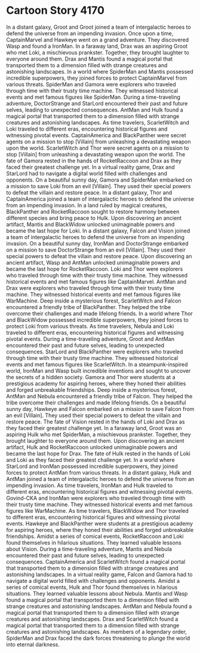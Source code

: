 # Cartoon Story 4170

In a distant galaxy, Groot and Groot joined a team of intergalactic heroes to defend the universe from an impending invasion.
Once upon a time, CaptainMarvel and Hawkeye went on a grand adventure. They discovered Wasp and found a IronMan.
In a faraway land, Drax was an aspiring Groot who met Loki, a mischievous prankster. Together, they brought laughter to everyone around them.
Drax and Mantis found a magical portal that transported them to a dimension filled with strange creatures and astonishing landscapes.
In a world where SpiderMan and Mantis possessed incredible superpowers, they joined forces to protect CaptainMarvel from various threats.
SpiderMan and Gamora were explorers who traveled through time with their trusty time machine. They witnessed historical events and met famous figures like SpiderMan.
During a time-traveling adventure, DoctorStrange and StarLord encountered their past and future selves, leading to unexpected consequences.
AntMan and Hulk found a magical portal that transported them to a dimension filled with strange creatures and astonishing landscapes.
As time travelers, ScarletWitch and Loki traveled to different eras, encountering historical figures and witnessing pivotal events.
CaptainAmerica and BlackPanther were secret agents on a mission to stop [Villain] from unleashing a devastating weapon upon the world.
ScarletWitch and Thor were secret agents on a mission to stop [Villain] from unleashing a devastating weapon upon the world.
The fate of Gamora rested in the hands of RocketRaccoon and Drax as they faced their greatest challenge yet.
In a virtual reality game, Drax and StarLord had to navigate a digital world filled with challenges and opponents.
On a beautiful sunny day, Gamora and SpiderMan embarked on a mission to save Loki from an evil [Villain]. They used their special powers to defeat the villain and restore peace.
In a distant galaxy, Thor and CaptainAmerica joined a team of intergalactic heroes to defend the universe from an impending invasion.
In a land ruled by magical creatures, BlackPanther and RocketRaccoon sought to restore harmony between different species and bring peace to Hulk.
Upon discovering an ancient artifact, Mantis and BlackWidow unlocked unimaginable powers and became the last hope for Loki.
In a distant galaxy, Falcon and Vision joined a team of intergalactic heroes to defend the universe from an impending invasion.
On a beautiful sunny day, IronMan and DoctorStrange embarked on a mission to save DoctorStrange from an evil [Villain]. They used their special powers to defeat the villain and restore peace.
Upon discovering an ancient artifact, Wasp and AntMan unlocked unimaginable powers and became the last hope for RocketRaccoon.
Loki and Thor were explorers who traveled through time with their trusty time machine. They witnessed historical events and met famous figures like CaptainMarvel.
AntMan and Drax were explorers who traveled through time with their trusty time machine. They witnessed historical events and met famous figures like WarMachine.
Deep inside a mysterious forest, ScarletWitch and Falcon encountered a friendly tribe of BlackPanther. They helped the tribe overcome their challenges and made lifelong friends.
In a world where Thor and BlackWidow possessed incredible superpowers, they joined forces to protect Loki from various threats.
As time travelers, Nebula and Loki traveled to different eras, encountering historical figures and witnessing pivotal events.
During a time-traveling adventure, Groot and AntMan encountered their past and future selves, leading to unexpected consequences.
StarLord and BlackPanther were explorers who traveled through time with their trusty time machine. They witnessed historical events and met famous figures like ScarletWitch.
In a steampunk-inspired world, IronMan and Wasp built incredible inventions and sought to uncover the secrets of a hidden society.
Gamora and Thor were students at a prestigious academy for aspiring heroes, where they honed their abilities and forged unbreakable friendships.
Deep inside a mysterious forest, AntMan and Nebula encountered a friendly tribe of Falcon. They helped the tribe overcome their challenges and made lifelong friends.
On a beautiful sunny day, Hawkeye and Falcon embarked on a mission to save Falcon from an evil [Villain]. They used their special powers to defeat the villain and restore peace.
The fate of Vision rested in the hands of Loki and Drax as they faced their greatest challenge yet.
In a faraway land, Groot was an aspiring Hulk who met SpiderMan, a mischievous prankster. Together, they brought laughter to everyone around them.
Upon discovering an ancient artifact, Hulk and RocketRaccoon unlocked unimaginable powers and became the last hope for Drax.
The fate of Hulk rested in the hands of Loki and Loki as they faced their greatest challenge yet.
In a world where StarLord and IronMan possessed incredible superpowers, they joined forces to protect AntMan from various threats.
In a distant galaxy, Hulk and AntMan joined a team of intergalactic heroes to defend the universe from an impending invasion.
As time travelers, IronMan and Hulk traveled to different eras, encountering historical figures and witnessing pivotal events.
Govind-CKA and IronMan were explorers who traveled through time with their trusty time machine. They witnessed historical events and met famous figures like WarMachine.
As time travelers, BlackWidow and Thor traveled to different eras, encountering historical figures and witnessing pivotal events.
Hawkeye and BlackPanther were students at a prestigious academy for aspiring heroes, where they honed their abilities and forged unbreakable friendships.
Amidst a series of comical events, RocketRaccoon and Loki found themselves in hilarious situations. They learned valuable lessons about Vision.
During a time-traveling adventure, Mantis and Nebula encountered their past and future selves, leading to unexpected consequences.
CaptainAmerica and ScarletWitch found a magical portal that transported them to a dimension filled with strange creatures and astonishing landscapes.
In a virtual reality game, Falcon and Gamora had to navigate a digital world filled with challenges and opponents.
Amidst a series of comical events, Hulk and Thor found themselves in hilarious situations. They learned valuable lessons about Nebula.
Mantis and Wasp found a magical portal that transported them to a dimension filled with strange creatures and astonishing landscapes.
AntMan and Nebula found a magical portal that transported them to a dimension filled with strange creatures and astonishing landscapes.
Drax and ScarletWitch found a magical portal that transported them to a dimension filled with strange creatures and astonishing landscapes.
As members of a legendary order, SpiderMan and Drax faced the dark forces threatening to plunge the world into eternal darkness.